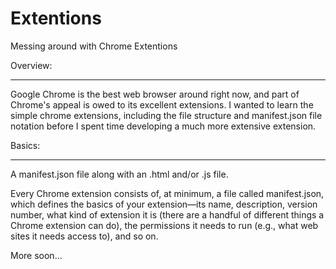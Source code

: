 Extentions
==========

Messing around with Chrome Extentions

Overview: 
_________

Google Chrome is the best web browser around right now, and part of Chrome's appeal is owed to its excellent extensions. 
I wanted to learn the simple chrome extensions, including the file structure and manifest.json file notation before 
I spent time developing a much more extensive extension. 

Basics:
_______

A manifest.json file along with an .html and/or .js file.

Every Chrome extension consists of, at minimum, a file called manifest.json, which defines the basics of your 
extension—its name, description, version number, what kind of extension it is (there are a handful of different 
things a Chrome extension can do), the permissions it needs to run 
(e.g., what web sites it needs access to), and so on.


More soon…

